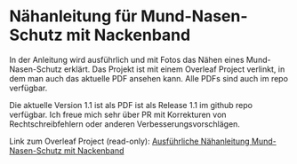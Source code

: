 # Nähanleitung für Mund-Nasen-Schutz mit Nackenband

In der Anleitung wird ausführlich und mit Fotos das Nähen eines Mund-Nasen-Schutz erklärt.
Das Projekt ist mit einem Overleaf Project verlinkt, in dem man auch das aktuelle PDF ansehen kann.
Alle PDFs sind auch im repo verfügbar.

Die aktuelle Version 1.1 ist als PDF ist als Release 1.1 im github repo verfügbar. Ich freue mich sehr über PR mit Korrekturen von Rechtschreibfehlern oder anderen Verbesserungsvorschlägen.

Link zum Overleaf Project (read-only): [Ausführliche Nähanleitung Mund-Nasen-Schutz mit Nackenband](https://www.overleaf.com/read/cztnbhpvmttm)
